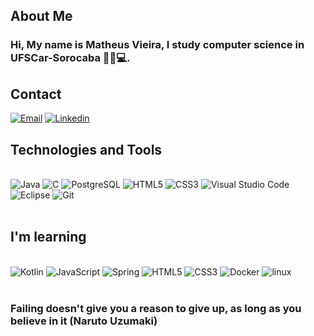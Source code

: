 ## **About Me**
### Hi, My name is Matheus Vieira, I study computer science in UFSCar-Sorocaba 🧑‍🎓💻.</br>

## **Contact**

[![Email](https://img.shields.io/badge/Gmail-D14836?style=for-the-badge&logo=gmail&logoColor=white)](https://vieira.matheusf13@gmail.com)
[![Linkedin](https://img.shields.io/badge/LinkedIn-0077B5?style=for-the-badge&logo=linkedin&logoColor=white)](https://www.linkedin.com/in/matheus-vieira-06166722a/)

## **Technologies and Tools**

<div style="display: inline_block"><br/>
    <img src="https://img.shields.io/badge/Java-ED8B00?style=for-the-badge&logo=openjdk&logoColor=white" alt="Java" aling="center"/>
    <img src="https://img.shields.io/badge/C-00599C?style=for-the-badge&logo=c&logoColor=white" alt="C" aling="center"/>
    <img src="https://img.shields.io/badge/PostgreSQL-316192?style=for-the-badge&logo=postgresql&logoColor=white" alt="PostgreSQL" aling="center"/>
    <img src="https://img.shields.io/badge/HTML5-E34F26?style=for-the-badge&logo=html5&logoColor=white" alt="HTML5" aling="center"/>
    <img src="https://img.shields.io/badge/CSS3-1572B6?style=for-the-badge&logo=css3&logoColor=white" alt="CSS3" aling="center"/>
    <img src="https://img.shields.io/badge/Visual_Studio_Code-0078D4?style=for-the-badge&logo=visual%20studio%20code&logoColor=white" alt="Visual Studio Code" aling="center"/>
    <img src="https://img.shields.io/badge/Eclipse-2C2255?style=for-the-badge&logo=eclipse&logoColor=white" alt="Eclipse" aling="center"/>
    <img src="https://img.shields.io/badge/GIT-E44C30?style=for-the-badge&logo=git&logoColor=white" alt="Git" aling="center"/>
</div>
</br>

## **I'm learning**

<div style="display: inline_block"><br/>
    <img src="https://img.shields.io/badge/Kotlin-0095D5?&style=for-the-badge&logo=kotlin&logoColor=white" alt="Kotlin" aling="center"/>
    <img src="https://img.shields.io/badge/JavaScript-323330?style=for-the-badge&logo=javascript&logoColor=F7DF1E" alt="JavaScript" aling="center"/>
    <img src="https://img.shields.io/badge/Spring-6DB33F?style=for-the-badge&logo=spring&logoColor=white" alt="Spring" aling="center"/>
    <img src="https://img.shields.io/badge/Angular-DD0031?style=for-the-badge&logo=angular&logoColor=white" alt="HTML5" aling="Angular"/>
    <img src="https://img.shields.io/badge/MongoDB-4EA94B?style=for-the-badge&logo=mongodb&logoColor=white" alt="CSS3" aling="MongoDB"/>
    <img src="https://img.shields.io/badge/docker-%230db7ed.svg?style=for-the-badge&logo=docker&logoColor=white" alt="Docker" aling="center"/>
    <img src="https://img.shields.io/badge/Linux-FCC624?style=for-the-badge&logo=linux&logoColor=black" alt="linux" aling="center"/>
</div></br>

### **Failing doesn't give you a reason to give up, as long as you believe in it (Naruto Uzumaki)**
